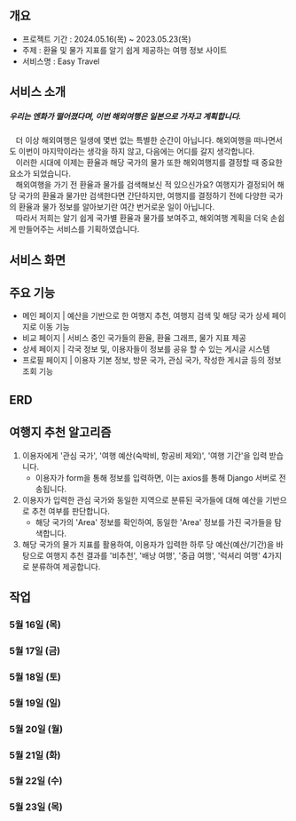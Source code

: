 ## 개요
- 프로젝트 기간 : 2024.05.16(목) ~ 2023.05.23(목)
- 주제 : 환율 및 물가 지표를 알기 쉽게 제공하는 여행 정보 사이트
- 서비스명 : Easy Travel



## 서비스 소개

##### 우리는 엔화가 떨어졌다며, 이번 해외여행은 일본으로 가자고 계획합니다.

&nbsp;&nbsp; 더 이상 해외여행은 일생에 몇번 없는 특별한 순간이 아닙니다. 해외여행을 떠나면서도 이번이 마지막이라는 생각을 하지 않고, 다음에는 어디를 갈지 생각합니다.  
&nbsp;&nbsp; 이러한 시대에 이제는 환율과 해당 국가의 물가 또한 해외여행지를 결정할 때 중요한 요소가 되었습니다.  
&nbsp;&nbsp; 해외여행을 가기 전 환율과 물가를 검색해보신 적 있으신가요? 여행지가 결정되어 해당 국가의 환율과 물가만 검색한다면 간단하지만, 여행지를 결정하기 전에 다양한 국가의 환율과 물가 정보를 알아보기란 여간 번거로운 일이 아닙니다.  
&nbsp;&nbsp; 따라서 저희는 알기 쉽게 국가별 환율과 물가를 보여주고, 해외여행 계획을 더욱 손쉽게 만들어주는 서비스를 기획하였습니다.



## 서비스 화면



## 주요 기능
- 메인 페이지 | 예산을 기반으로 한 여행지 추천, 여행지 검색 및 해당 국가 상세 페이지로 이동 기능
- 비교 페이지 | 서비스 중인 국가들의 환율, 환율 그래프, 물가 지표 제공
- 상세 페이지 | 각국 정보 및, 이용자들이 정보를 공유 할 수 있는 게시글 시스템
- 프로필 페이지 | 이용자 기본 정보, 방문 국가, 관심 국가, 작성한 게시글 등의 정보 조회 기능



## ERD



## 여행지 추천 알고리즘
1. 이용자에게 '관심 국가', '여행 예산(숙박비, 항공비 제외)', '여행 기간'을 입력 받습니다.
   - 이용자가 form을 통해 정보를 입력하면, 이는 axios를 통해 Django 서버로 전송됩니다.
2. 이용자가 입력한 관심 국가와 동일한 지역으로 분류된 국가들에 대해 예산을 기반으로 추천 여부를 판단합니다.
   - 해당 국가의 'Area' 정보를 확인하여, 동일한 'Area' 정보를 가진 국가들을 탐색합니다.
3. 해당 국가의 물가 지표를 활용하여, 이용자가 입력한 하루 당 예산(예산/기간)을 바탕으로 여행지 추천 결과를 '비추천', '배낭 여행', '중급 여행', '럭셔리 여행' 4가지로 분류하여 제공합니다.



## 작업

### 5월 16일 (목)

### 5월 17일 (금)

### 5월 18일 (토)

### 5월 19일 (일)

### 5월 20일 (월)

### 5월 21일 (화)

### 5월 22일 (수)

### 5월 23일 (목)